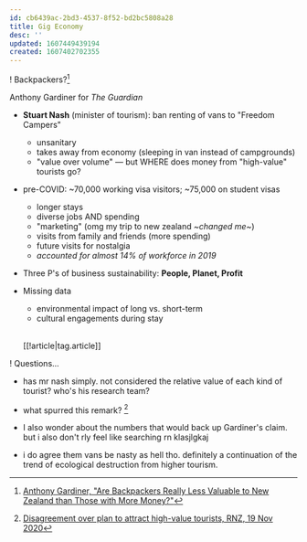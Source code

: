 ```yaml
---
id: cb6439ac-2bd3-4537-8f52-bd2bc5808a28
title: Gig Economy 
desc: ''
updated: 1607449439194
created: 1607402702355
---
```


! Backpackers?[^1]

Anthony Gardiner for _The Guardian_

* __Stuart Nash__ (minister of tourism): ban renting of vans to "Freedom Campers"
  * unsanitary
  * takes away from economy (sleeping in van instead of campgrounds)
  * "value over volume" — but WHERE does money from "high-value" tourists go?
* pre-COVID: ~70,000 working visa visitors; ~75,000 on student visas
  * longer stays
  * diverse jobs AND spending
  * "marketing" (omg my trip to new zealand _~changed me~_)
  * visits from family and friends (more spending)
  * future visits for nostalgia
  * _accounted for almost 14% of workforce in 2019_
* Three P's of business sustainability: __People, Planet, Profit__
* Missing data
  * environmental impact of long vs. short-term
  * cultural engagements during stay
  
  <br>[[!article|tag.article]]

! Questions...

  * has mr nash simply. not considered the relative value of each kind of tourist? who's his research team?
  * what spurred this remark? [^2]
  * I also wonder about the numbers that would back up Gardiner's claim. but i also don't rly feel like searching rn klasjlgkaj
  * i do agree them vans be nasty as hell tho. definitely a continuation of the trend of ecological destruction from higher tourism.

    [^1]: [Anthony Gardiner, "Are Backpackers Really Less Valuable to New Zealand than Those with More Money?"](https://www.theguardian.com/world/2020/nov/19/are-backpackers-really-less-valuable-to-new-zealand-than-those-with-more-money)

    [^2]: [Disagreement over plan to attract high-value tourists, RNZ, 19 Nov 2020](https://www.rnz.co.nz/national/programmes/morningreport/audio/2018773444/disagreement-over-plan-to-attract-high-value-tourists)